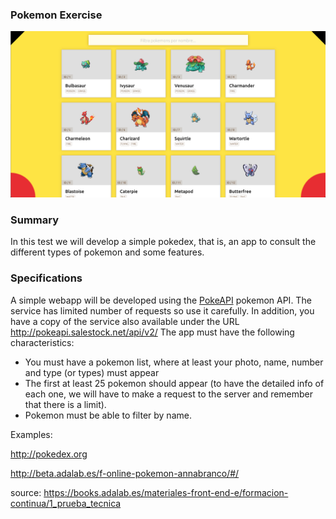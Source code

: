 ### Pokemon Exercise

![pokemon](./pokedex.png)

### Summary
In this test we will develop a simple pokedex, that is, an app to consult the different types of pokemon and some features.

### Specifications
A simple webapp will be developed using the [PokeAPI](https://pokeapi.co/) pokemon API. The service has limited number of requests so use it carefully. In addition, you have a copy of the service also available under the URL http://pokeapi.salestock.net/api/v2/
The app must have the following characteristics:
- You must have a pokemon list, where at least your photo, name, number and type (or types) must appear
- The first at least 25 pokemon should appear (to have the detailed info of each one, we will have to make a request to the server and remember that there is a limit).
- Pokemon must be able to filter by name.

Examples:

http://pokedex.org

http://beta.adalab.es/f-online-pokemon-annabranco/#/


source: https://books.adalab.es/materiales-front-end-e/formacion-continua/1_prueba_tecnica
